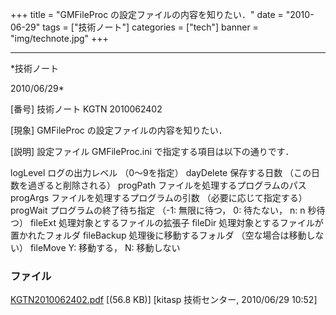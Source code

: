 ﻿+++
title = "GMFileProc の設定ファイルの内容を知りたい．"
date = "2010-06-29"
tags = ["技術ノート"]
categories = ["tech"]
banner = "img/technote.jpg"
+++

-----------------------------------------------------------------------------------------------------------------------------

*技術ノート

2010/06/29*


[番号]
技術ノート KGTN 2010062402

[現象]
GMFileProc の設定ファイルの内容を知りたい．

[説明]
設定ファイル GMFileProc.ini で指定する項目は以下の通りです．

logLevel ログの出力レベル （0〜9を指定）
dayDelete 保存する日数 （この日数を過ぎると削除される）
progPath ファイルを処理するプログラムのパス
progArgs ファイルを処理するプログラムの引数 （必要に応じて指定する）
progWait プログラムの終了待ち指定 （-1: 無限に待つ， 0: 待たない， n: n
秒待つ）
fileExt 処理対象とするファイルの拡張子
fileDir 処理対象とするファイルが置かれたフォルダ
fileBackup 処理後に移動するフォルダ （空な場合は移動しない）
fileMove Y: 移動する， N: 移動しない


### ファイル

 
 


[KGTN2010062402.pdf](http://techreport.kitasp.net/attachments/download/210/KGTN2010062402.pdf)
 [(56.8 KB)] [kitasp 技術センター, 2010/06/29
10:52]


 


 

